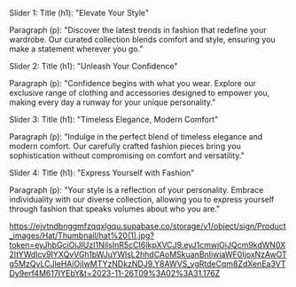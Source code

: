<!-- slider content -->

Slider 1:
Title (h1):
"Elevate Your Style"

Paragraph (p):
"Discover the latest trends in fashion that redefine your wardrobe. Our curated collection blends comfort and style, ensuring you make a statement wherever you go."

Slider 2:
Title (h1):
"Unleash Your Confidence"

Paragraph (p):
"Confidence begins with what you wear. Explore our exclusive range of clothing and accessories designed to empower you, making every day a runway for your unique personality."

Slider 3:
Title (h1):
"Timeless Elegance, Modern Comfort"

Paragraph (p):
"Indulge in the perfect blend of timeless elegance and modern comfort. Our carefully crafted fashion pieces bring you sophistication without compromising on comfort and versatility."

Slider 4:
Title (h1):
"Express Yourself with Fashion"

Paragraph (p):
"Your style is a reflection of your personality. Embrace individuality with our diverse collection, allowing you to express yourself through fashion that speaks volumes about who you are."

https://ejvtndbnggmfzqqxlgqu.supabase.co/storage/v1/object/sign/Product_images/Hat/Thumbnail/hat%20(1).jpg?token=eyJhbGciOiJIUzI1NiIsInR5cCI6IkpXVCJ9.eyJ1cmwiOiJQcm9kdWN0X2ltYWdlcy9IYXQvVGh1bWJuYWlsL2hhdCAoMSkuanBnIiwiaWF0IjoxNzAwOTg5MzQyLCJleHAiOjIwMTYzNDkzNDJ9.Y8AWVS_vgRtdeCqm8ZdXenEa3VTDy9erf4M617IYEbY&t=2023-11-26T09%3A02%3A31.176Z

